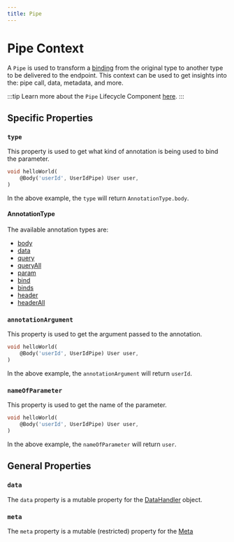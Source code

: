 ```yaml
---
title: Pipe
---
```


# Pipe Context

A `Pipe` is used to transform a [binding] from the original type to another type to be delivered to the endpoint. This context can be used to get insights into the: pipe call, data, metadata, and more.

:::tip
Learn more about the `Pipe` Lifecycle Component [here][pipes].
:::

## Specific Properties

### `type`

This property is used to get what kind of annotation is being used to bind the parameter.

```dart
void helloWorld(
    @Body('userId', UserIdPipe) User user,
)
```

In the above example, the `type` will return `AnnotationType.body`.

#### AnnotationType

The available annotation types are:

- [body][binding-body]
- [data][binding-data]
- [query][binding-query]
- [queryAll][binding-all-values]
- [param][binding-param]
- [bind][binding-bind]
- [binds][binding-via-binds]
- [header][binding-header]
- [headerAll][binding-all-values-1]

### `annotationArgument`

This property is used to get the argument passed to the annotation.

```dart
void helloWorld(
    @Body('userId', UserIdPipe) User user,
)
```

In the above example, the `annotationArgument` will return `userId`.

### `nameOfParameter`

This property is used to get the name of the parameter.

```dart
void helloWorld(
    @Body('userId', UserIdPipe) User user,
)
```

In the above example, the `nameOfParameter` will return `user`.

## General Properties

### `data`

The `data` property is a mutable property for the [DataHandler][data_handler] object.

### `meta`

The `meta` property is a mutable (restricted) property for the [Meta][meta_handler]

[pipes]: ../core/40-pipes.md
[data_handler]: ./core/data_handler.md
[binding]: ../core/20-binding.md
[meta_handler]: ./core/meta_handler.md
[binding-body]: ../core/20-binding.md#body
[binding-data]: ../core/20-binding.md#data
[binding-query]: ../core/20-binding.md#query
[binding-all-values]: ../core/20-binding.md#all-values
[binding-param]: ../core/20-binding.md#param
[binding-bind]: ../core/20-binding.md#bind
[binding-via-binds]: ../core/20-binding.md#via-binds
[binding-header]: ../core/20-binding.md#header
[binding-all-values-1]: ../core/20-binding.md#all-values-1

